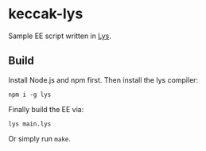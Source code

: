 # keccak-lys

Sample EE script written in [Lys].

## Build

Install Node.js and npm first. Then install the lys compiler:
```shell
npm i -g lys
```

Finally build the EE via:
```shell
lys main.lys
```

Or simply run `make`.

[Lys]: https://github.com/lys-lang/lys

